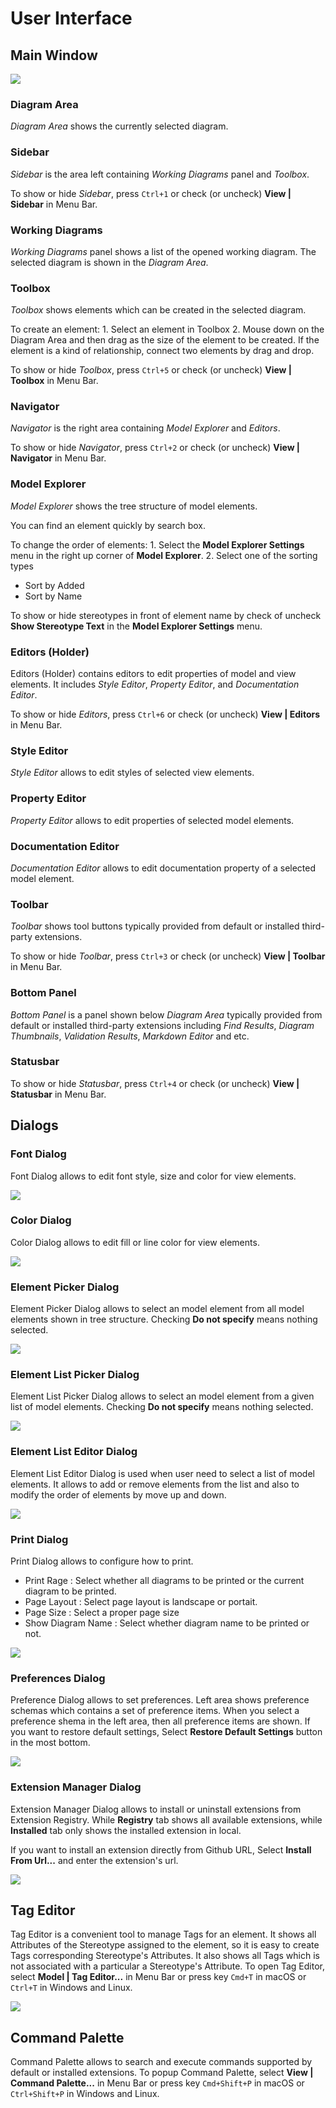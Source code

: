 # User Interface

## Main Window

![](../.gitbook/assets/user-interface.png)

### Diagram Area

_Diagram Area_ shows the currently selected diagram.

### Sidebar

_Sidebar_ is the area left containing _Working Diagrams_ panel and _Toolbox_.

To show or hide _Sidebar_, press `Ctrl+1` or check \(or uncheck\) **View \| Sidebar** in Menu Bar.

### Working Diagrams

_Working Diagrams_ panel shows a list of the opened working diagram. The selected diagram is shown in the _Diagram Area_.

### Toolbox

_Toolbox_ shows elements which can be created in the selected diagram.

To create an element: 1. Select an element in Toolbox 2. Mouse down on the Diagram Area and then drag as the size of the element to be created. If the element is a kind of relationship, connect two elements by drag and drop.

To show or hide _Toolbox_, press `Ctrl+5` or check \(or uncheck\) **View \| Toolbox** in Menu Bar.

### Navigator

_Navigator_ is the right area containing _Model Explorer_ and _Editors_.

To show or hide _Navigator_, press `Ctrl+2` or check \(or uncheck\) **View \| Navigator** in Menu Bar.

### Model Explorer

_Model Explorer_ shows the tree structure of model elements.

You can find an element quickly by search box.

To change the order of elements: 1. Select the **Model Explorer Settings** menu in the right up corner of **Model Explorer**. 2. Select one of the sorting types

* Sort by Added
* Sort by Name

To show or hide stereotypes in front of element name by check of uncheck **Show Stereotype Text** in the **Model Explorer Settings** menu.

### Editors \(Holder\)

Editors \(Holder\) contains editors to edit properties of model and view elements. It includes _Style Editor_, _Property Editor_, and _Documentation Editor_.

To show or hide _Editors_, press `Ctrl+6` or check \(or uncheck\) **View \| Editors** in Menu Bar.

### Style Editor

_Style Editor_ allows to edit styles of selected view elements.

### Property Editor

_Property Editor_ allows to edit properties of selected model elements.

### Documentation Editor

_Documentation Editor_ allows to edit documentation property of a selected model element.

### Toolbar

_Toolbar_ shows tool buttons typically provided from default or installed third-party extensions.

To show or hide _Toolbar_, press `Ctrl+3` or check \(or uncheck\) **View \| Toolbar** in Menu Bar.

### Bottom Panel

_Bottom Panel_ is a panel shown below _Diagram Area_ typically provided from default or installed third-party extensions including _Find Results_, _Diagram Thumbnails_, _Validation Results_, _Markdown Editor_ and etc.

### Statusbar

To show or hide _Statusbar_, press `Ctrl+4` or check \(or uncheck\) **View \| Statusbar** in Menu Bar.

## Dialogs

### Font Dialog

Font Dialog allows to edit font style, size and color for view elements.

![](../.gitbook/assets/font-dialog.png)

### Color Dialog

Color Dialog allows to edit fill or line color for view elements.

![](../.gitbook/assets/color-dialog.png)

### Element Picker Dialog

Element Picker Dialog allows to select an model element from all model elements shown in tree structure. Checking **Do not specify** means nothing selected.

![](../.gitbook/assets/element-picker-dialog.png)

### Element List Picker Dialog

Element List Picker Dialog allows to select an model element from a given list of model elements. Checking **Do not specify** means nothing selected.

![](../.gitbook/assets/element-list-picker-dialog.png)

### Element List Editor Dialog

Element List Editor Dialog is used when user need to select a list of model elements. It allows to add or remove elements from the list and also to modify the order of elements by move up and down.

![](../.gitbook/assets/element-list-editor-dialog.png)

### Print Dialog

Print Dialog allows to configure how to print.

* Print Rage : Select whether all diagrams to be printed or the current diagram to be printed.
* Page Layout : Select page layout is landscape or portait.
* Page Size : Select a proper page size 
* Show Diagram Name : Select whether diagram name to be printed or not.

![](../.gitbook/assets/print-dialog.png)

### Preferences Dialog

Preference Dialog allows to set preferences. Left area shows preference schemas which contains a set of preference items. When you select a preference shema in the left area, then all preference items are shown. If you want to restore default settings, Select **Restore Default Settings** button in the most bottom.

![](../.gitbook/assets/preferences-dialog.png)

### Extension Manager Dialog

Extension Manager Dialog allows to install or uninstall extensions from Extension Registry. While **Registry** tab shows all available extensions, while **Installed** tab only shows the installed extension in local.

If you want to install an extension directly from Github URL, Select **Install From Url...** and enter the extension's url.

![](../.gitbook/assets/extension-manager-dialog.png)

## Tag Editor

Tag Editor is a convenient tool to manage Tags for an element. It shows all Attributes of the Stereotype assigned to the element, so it is easy to create Tags corresponding Stereotype's Attributes. It also shows all Tags which is not associated with a particular a Stereotype's Attribute. To open Tag Editor, select **Model \| Tag Editor...** in Menu Bar or press key `Cmd+T` in macOS or `Ctrl+T` in Windows and Linux.

![](../.gitbook/assets/tag-editor.png)

## Command Palette

Command Palette allows to search and execute commands supported by default or installed extensions. To popup Command Palette, select **View \| Command Palette...** in Menu Bar or press key `Cmd+Shift+P` in macOS or `Ctrl+Shift+P` in Windows and Linux.

